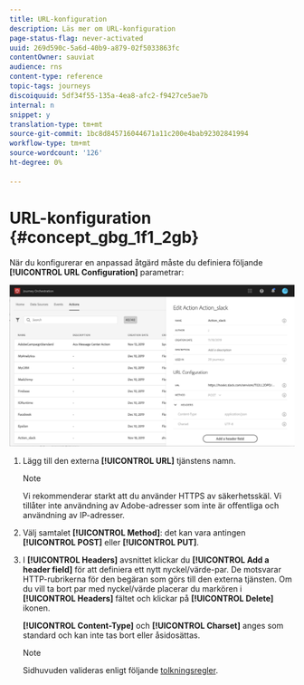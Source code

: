 ```yaml
---
title: URL-konfiguration
description: Läs mer om URL-konfiguration
page-status-flag: never-activated
uuid: 269d590c-5a6d-40b9-a879-02f5033863fc
contentOwner: sauviat
audience: rns
content-type: reference
topic-tags: journeys
discoiquuid: 5df34f55-135a-4ea8-afc2-f9427ce5ae7b
internal: n
snippet: y
translation-type: tm+mt
source-git-commit: 1bc8d845716044671a11c200e4bab92302841994
workflow-type: tm+mt
source-wordcount: '126'
ht-degree: 0%

---
```



# URL-konfiguration {#concept_gbg_1f1_2gb}

När du konfigurerar en anpassad åtgärd måste du definiera följande **[!UICONTROL URL Configuration]** parametrar:

![](../assets/journeyurlconfiguration.png)

1. Lägg till den externa **[!UICONTROL URL]** tjänstens namn.

   >[!NOTE]
   >
   >Vi rekommenderar starkt att du använder HTTPS av säkerhetsskäl. Vi tillåter inte användning av Adobe-adresser som inte är offentliga och användning av IP-adresser.

1. Välj samtalet **[!UICONTROL Method]**: det kan vara antingen **[!UICONTROL POST]** eller **[!UICONTROL PUT]**.
1. I **[!UICONTROL Headers]** avsnittet klickar du **[!UICONTROL Add a header field]** för att definiera ett nytt nyckel/värde-par. De motsvarar HTTP-rubrikerna för den begäran som görs till den externa tjänsten. Om du vill ta bort par med nyckel/värde placerar du markören i **[!UICONTROL Headers]** fältet och klickar på **[!UICONTROL Delete]** ikonen.

   **[!UICONTROL Content-Type]** och **[!UICONTROL Charset]** anges som standard och kan inte tas bort eller åsidosättas.

   >[!NOTE]
   >
   >Sidhuvuden valideras enligt följande [tolkningsregler](https://tools.ietf.org/html/rfc7230#section-3.2.4).
